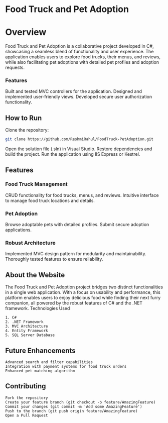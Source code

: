 
# Food Truck and Pet Adoption

# Overview
Food Truck and Pet Adoption is a collaborative project developed in C#, showcasing a seamless blend of functionality and user experience. The application enables users to explore food trucks, their menus, and reviews, while also facilitating pet adoptions with detailed pet profiles and adoption requests.

### Features

Built and tested MVC controllers for the application.
Designed and implemented user-friendly views.
Developed secure user authorization functionality.

## How to Run

Clone the repository:
```bash
git clone https://github.com/ReshmiRahul/FoodTruck-PetAdoption.git
```

Open the solution file (.sln) in Visual Studio.
Restore dependencies and build the project.
Run the application using IIS Express or Kestrel.

## Features
### Food Truck Management

CRUD functionality for food trucks, menus, and reviews.
Intuitive interface to manage food truck locations and details.

### Pet Adoption

Browse adoptable pets with detailed profiles.
Submit secure adoption applications.

### Robust Architecture

Implemented MVC design pattern for modularity and maintainability.
Thoroughly tested features to ensure reliability.


## About the Website
The Food Truck and Pet Adoption project bridges two distinct functionalities in a single web application. With a focus on usability and performance, this platform enables users to enjoy delicious food while finding their next furry companion, all powered by the robust features of C# and the .NET framework.
Technologies Used

    1. C#
    2. .NET Framework
    3. MVC Architecture
    4. Entity Framework
    5. SQL Server Database

## Future Enhancements

    Advanced search and filter capabilities
    Integration with payment systems for food truck orders
    Enhanced pet matching algorithm

## Contributing

    Fork the repository
    Create your feature branch (git checkout -b feature/AmazingFeature)
    Commit your changes (git commit -m 'Add some AmazingFeature')
    Push to the branch (git push origin feature/AmazingFeature)
    Open a Pull Request


